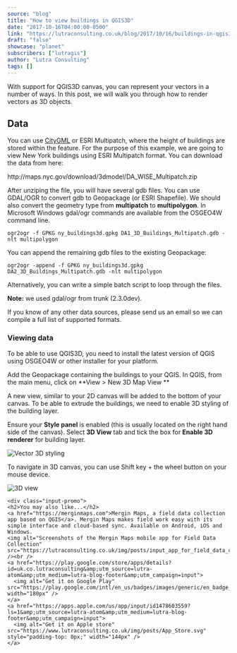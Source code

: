 ```yaml
---
source: "blog"
title: "How to view buildings in QGIS3D"
date: "2017-10-16T04:00:00-0500"
link: "https://lutraconsulting.co.uk/blog/2017/10/16/buildings-in-qgis3d/"
draft: "false"
showcase: "planet"
subscribers: ["lutragis"]
author: "Lutra Consulting"
tags: []
---
```


<p>With support for QGIS3D canvas, you can represent your vectors in a number of ways. In this post, we will walk you through how to render vectors as 3D objects.</p>

<!-- more -->

<h2 id="data">Data</h2>

<p>You can use <a href="https://www.citygml.org/">CityGML</a> or ESRI Multipatch, where the height of buildings are stored within the feature. For the purpose of this example, we are going to view New York buildings using ESRI Multipatch format. You can download the data from here:</p>

<p>http://maps.nyc.gov/download/3dmodel/DA_WISE_Multipatch.zip</p>

<p>After unziping the file, you will have several gdb files. You can use GDAL/OGR to convert gdb to Geopackage (or ESRI Shapefile). We should also convert the geometry type from <strong>multipatch</strong> to <strong>multipolygon</strong>. In Microsoft Windows gdal/ogr commands are available from the OSGEO4W command line.</p>

<div class="highlighter-rouge"><div class="highlight"><pre class="highlight"><code>ogr2ogr -f GPKG ny_buildings3d.gpkg DA1_3D_Buildings_Multipatch.gdb -nlt multipolygon
</code></pre></div></div>
<p>You can append the remaining gdb files to the existing Geopackage:</p>

<div class="highlighter-rouge"><div class="highlight"><pre class="highlight"><code>ogr2ogr -append -f GPKG ny_buildings3d.gpkg DA2_3D_Buildings_Multipatch.gdb -nlt multipolygon
</code></pre></div></div>

<p>Alternatively, you can write a simple batch script to loop through the files.</p>

<p><strong>Note:</strong> we used gdal/ogr from trunk (2.3.0dev).</p>

<p>If you know of any other data sources, please send us an email so we can compile a full list of supported formats.</p>

<h3 id="viewing-data">Viewing data</h3>

<p>To be able to use QGIS3D, you need to install the latest version of QGIS using OSGEO4W or other installer for your platform.</p>

<p>Add the Geopackage containing the buildings to your QGIS. In QGIS, from the main menu, click on **View &gt; New 3D Map View **</p>

<p>A new view, similar to your 2D canvas will be added to the bottom of your canvas. To be able to extrude the buildings, we need to enable 3D styling of the building layer.</p>

<p>Ensure your <strong>Style panel</strong> is enabled (this is usually located on the right hand side of the canvas). Select <strong>3D View</strong> tab and tick the box for <strong>Enable 3D renderer</strong> for building layer.</p>

<p><img alt="Vector 3D styling" src="https://www.lutraconsulting.co.uk/img/posts/qgis3dvectorstyling.png" /></p>

<p>To navigate in 3D canvas, you can use Shift key + the wheel button on your mouse device.</p>

<p><img alt="3D view" src="https://www.lutraconsulting.co.uk/img/posts/qgis3dcanvas.png" /></p>

    <div class="input-promo">
    <h2>You may also like...</h2>
    <a href="https://merginmaps.com">Mergin Maps, a field data collection app based on QGIS</a>. Mergin Maps makes field work easy with its simple interface and cloud-based sync. Available on Android, iOS and Windows.
    <img alt="Screenshots of the Mergin Maps mobile app for Field Data Collection" src="https://lutraconsulting.co.uk/img/posts/input_app_for_field_data_collection.jpg" /><br />
    <a href="https://play.google.com/store/apps/details?id=uk.co.lutraconsulting&amp;utm_source=lutra-atom&amp;utm_medium=lutra-blog-footer&amp;utm_campaign=input">
      <img alt="Get it on Google Play" src="https://play.google.com/intl/en_us/badges/images/generic/en_badge_web_generic.png" width="180px" />
    </a>
    <a href="https://apps.apple.com/us/app/input/id1478603559?ls=1&amp;utm_source=lutra-atom&amp;utm_medium=lutra-blog-footer&amp;utm_campaign=input">
      <img alt="Get it on Apple store" src="https://www.lutraconsulting.co.uk/img/posts/App_Store.svg" style="padding-top: 0px;" width="144px" />
    </a>
  </div>
